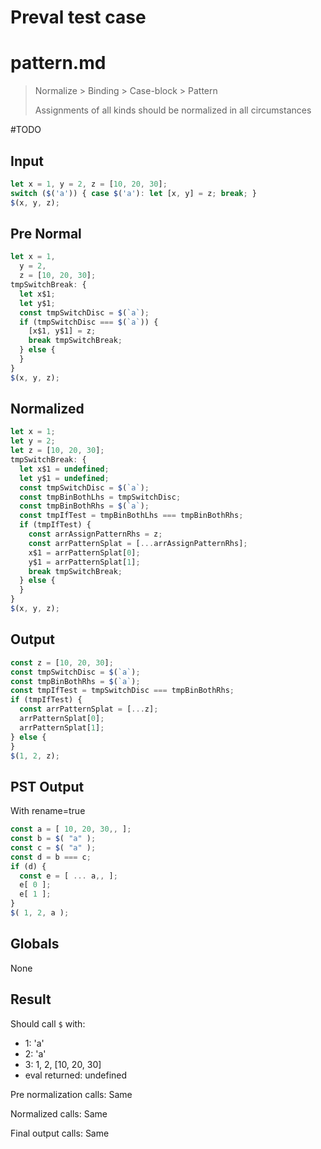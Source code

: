 # Preval test case

# pattern.md

> Normalize > Binding > Case-block > Pattern
>
> Assignments of all kinds should be normalized in all circumstances

#TODO

## Input

`````js filename=intro
let x = 1, y = 2, z = [10, 20, 30];
switch ($('a')) { case $('a'): let [x, y] = z; break; }
$(x, y, z);
`````

## Pre Normal

`````js filename=intro
let x = 1,
  y = 2,
  z = [10, 20, 30];
tmpSwitchBreak: {
  let x$1;
  let y$1;
  const tmpSwitchDisc = $(`a`);
  if (tmpSwitchDisc === $(`a`)) {
    [x$1, y$1] = z;
    break tmpSwitchBreak;
  } else {
  }
}
$(x, y, z);
`````

## Normalized

`````js filename=intro
let x = 1;
let y = 2;
let z = [10, 20, 30];
tmpSwitchBreak: {
  let x$1 = undefined;
  let y$1 = undefined;
  const tmpSwitchDisc = $(`a`);
  const tmpBinBothLhs = tmpSwitchDisc;
  const tmpBinBothRhs = $(`a`);
  const tmpIfTest = tmpBinBothLhs === tmpBinBothRhs;
  if (tmpIfTest) {
    const arrAssignPatternRhs = z;
    const arrPatternSplat = [...arrAssignPatternRhs];
    x$1 = arrPatternSplat[0];
    y$1 = arrPatternSplat[1];
    break tmpSwitchBreak;
  } else {
  }
}
$(x, y, z);
`````

## Output

`````js filename=intro
const z = [10, 20, 30];
const tmpSwitchDisc = $(`a`);
const tmpBinBothRhs = $(`a`);
const tmpIfTest = tmpSwitchDisc === tmpBinBothRhs;
if (tmpIfTest) {
  const arrPatternSplat = [...z];
  arrPatternSplat[0];
  arrPatternSplat[1];
} else {
}
$(1, 2, z);
`````

## PST Output

With rename=true

`````js filename=intro
const a = [ 10, 20, 30,, ];
const b = $( "a" );
const c = $( "a" );
const d = b === c;
if (d) {
  const e = [ ... a,, ];
  e[ 0 ];
  e[ 1 ];
}
$( 1, 2, a );
`````

## Globals

None

## Result

Should call `$` with:
 - 1: 'a'
 - 2: 'a'
 - 3: 1, 2, [10, 20, 30]
 - eval returned: undefined

Pre normalization calls: Same

Normalized calls: Same

Final output calls: Same
